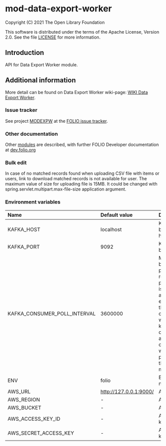 # mod-data-export-worker

Copyright (C) 2021 The Open Library Foundation

This software is distributed under the terms of the Apache License,
Version 2.0. See the file [LICENSE](LICENSE) for more information.

## Introduction
API for Data Export Worker module.

## Additional information
More detail can be found on Data Export Worker wiki-page: [WIKI Data Export Worker](https://wiki.folio.org/pages/viewpage.action?pageId=52134948).

### Issue tracker
See project [MODEXPW](https://issues.folio.org/browse/MODEXPW)
at the [FOLIO issue tracker](https://dev.folio.org/guidelines/issue-tracker).

### Other documentation
Other [modules](https://dev.folio.org/source-code/#server-side) are described,
with further FOLIO Developer documentation at
[dev.folio.org](https://dev.folio.org/)

### Bulk edit
In case of no matched records found when uploading CSV file with items or users, link to download matched records is not available for user.
The maximum value of size for uploading file is 15MB. It could be changed with spring.servlet.multipart.max-file-size application argument.

### Environment variables
| Name                         | Default value          | Description                                                                                                                                                                                           |
|:-----------------------------|:-----------------------|:------------------------------------------------------------------------------------------------------------------------------------------------------------------------------------------------------|
| KAFKA_HOST                   | localhost              | Kafka broker hostname                                                                                                                                                                                 |
| KAFKA_PORT                   | 9092                   | Kafka broker port                                                                                                                                                                                     |
| KAFKA_CONSUMER_POLL_INTERVAL | 3600000                | Max interval before next poll. If long record processing is in place and interval exceeded then consumer will be kicked out of the group and another consumer will start processing the same message. |
| ENV                          | folio                  | Environment name                                                                                                                                                                                      |
| AWS_URL                      | http://127.0.0.1:9000/ | AWS url                                                                                                                                                                                               |
| AWS_REGION                   | -                      | AWS region                                                                                                                                                                                            |
| AWS_BUCKET                   | -                      | AWS bucket                                                                                                                                                                                            |
| AWS_ACCESS_KEY_ID            | -                      | AWS access key                                                                                                                                                                                        |
| AWS_SECRET_ACCESS_KEY        | -                      | AWS secret key                                                                                                                                                                                        |
